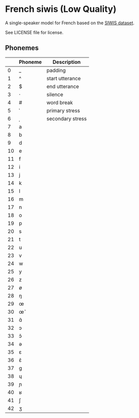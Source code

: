 # French siwis (Low Quality)

A single-speaker model for French based on the [SIWIS dataset](https://datashare.is.ed.ac.uk/handle/10283/2353).

See LICENSE file for license.


## Phonemes

<table><thead><th>&nbsp;</th><th>Phoneme</th><th>Description</th></thead>
<tr>
<td> 0 </td>
<td> _ </td>
<td> padding </td>
</tr>
<tr>
<td> 1 </td>
<td> ^ </td>
<td> start utterance </td>
</tr>
<tr>
<td> 2 </td>
<td> $ </td>
<td> end utterance </td>
</tr>
<tr>
<td> 3 </td>
<td> · </td>
<td> silence </td>
</tr>
<tr>
<td> 4 </td>
<td> # </td>
<td> word break </td>
</tr>
<tr>
<td> 5 </td>
<td> ˈ </td>
<td> primary stress </td>
</tr>
<tr>
<td> 6 </td>
<td> ˌ </td>
<td> secondary stress </td>
</tr>
<tr>
<td> 7 </td>
<td> a </td>
<td>  </td>
</tr>
<tr>
<td> 8 </td>
<td> b </td>
<td>  </td>
</tr>
<tr>
<td> 9 </td>
<td> d </td>
<td>  </td>
</tr>
<tr>
<td> 10 </td>
<td> e </td>
<td>  </td>
</tr>
<tr>
<td> 11 </td>
<td> f </td>
<td>  </td>
</tr>
<tr>
<td> 12 </td>
<td> i </td>
<td>  </td>
</tr>
<tr>
<td> 13 </td>
<td> j </td>
<td>  </td>
</tr>
<tr>
<td> 14 </td>
<td> k </td>
<td>  </td>
</tr>
<tr>
<td> 15 </td>
<td> l </td>
<td>  </td>
</tr>
<tr>
<td> 16 </td>
<td> m </td>
<td>  </td>
</tr>
<tr>
<td> 17 </td>
<td> n </td>
<td>  </td>
</tr>
<tr>
<td> 18 </td>
<td> o </td>
<td>  </td>
</tr>
<tr>
<td> 19 </td>
<td> p </td>
<td>  </td>
</tr>
<tr>
<td> 20 </td>
<td> s </td>
<td>  </td>
</tr>
<tr>
<td> 21 </td>
<td> t </td>
<td>  </td>
</tr>
<tr>
<td> 22 </td>
<td> u </td>
<td>  </td>
</tr>
<tr>
<td> 23 </td>
<td> v </td>
<td>  </td>
</tr>
<tr>
<td> 24 </td>
<td> w </td>
<td>  </td>
</tr>
<tr>
<td> 25 </td>
<td> y </td>
<td>  </td>
</tr>
<tr>
<td> 26 </td>
<td> z </td>
<td>  </td>
</tr>
<tr>
<td> 27 </td>
<td> ø </td>
<td>  </td>
</tr>
<tr>
<td> 28 </td>
<td> ŋ </td>
<td>  </td>
</tr>
<tr>
<td> 29 </td>
<td> œ </td>
<td>  </td>
</tr>
<tr>
<td> 30 </td>
<td> œ̃ </td>
<td>  </td>
</tr>
<tr>
<td> 31 </td>
<td> ɑ̃ </td>
<td>  </td>
</tr>
<tr>
<td> 32 </td>
<td> ɔ </td>
<td>  </td>
</tr>
<tr>
<td> 33 </td>
<td> ɔ̃ </td>
<td>  </td>
</tr>
<tr>
<td> 34 </td>
<td> ə </td>
<td>  </td>
</tr>
<tr>
<td> 35 </td>
<td> ɛ </td>
<td>  </td>
</tr>
<tr>
<td> 36 </td>
<td> ɛ̃ </td>
<td>  </td>
</tr>
<tr>
<td> 37 </td>
<td> ɡ </td>
<td>  </td>
</tr>
<tr>
<td> 38 </td>
<td> ɥ </td>
<td>  </td>
</tr>
<tr>
<td> 39 </td>
<td> ɲ </td>
<td>  </td>
</tr>
<tr>
<td> 40 </td>
<td> ʁ </td>
<td>  </td>
</tr>
<tr>
<td> 41 </td>
<td> ʃ </td>
<td>  </td>
</tr>
<tr>
<td> 42 </td>
<td> ʒ </td>
<td>  </td>
</tr>
</table>

